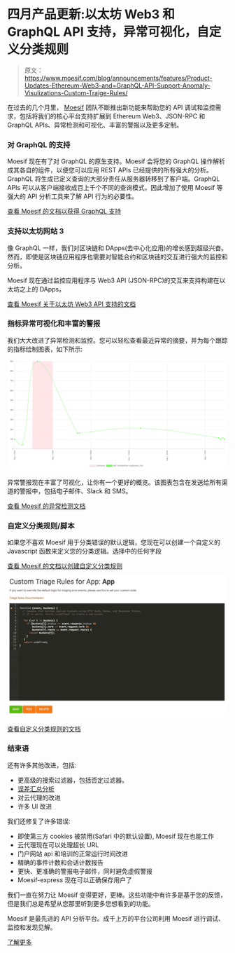 # 四月产品更新:以太坊 Web3 和 GraphQL API 支持，异常可视化，自定义分类规则

> 原文：<https://www.moesif.com/blog/announcements/features/Product-Updates-Ethereum-Web3-and=GraphQL-API-Support-Anomaly-Visulizations-Custom-Traige-Rules/>

在过去的几个月里， [Moesif](https://www.moesif.com) 团队不断推出新功能来帮助您的 API 调试和监控需求，包括将我们的核心平台支持扩展到 Ethereum Web3、JSON-RPC 和 GraphQL APIs、异常检测和可视化、丰富的警报以及更多定制。

### 对 GraphQL 的支持

Moesif 现在有了对 GraphQL 的原生支持。Moesif 会将您的 GraphQL 操作解析成其各自的组件，以便您可以应用 REST APIs 已经提供的所有强大的分析。GraphQL 将生成已定义查询的大部分责任从服务器转移到了客户端。GraphQL APIs 可以从客户端接收成百上千个不同的查询模式，因此增加了使用 Moesif 等强大的 API 分析工具来了解 API 行为的必要性。

[查看 Moesif 的文档以获得 GraphQL 支持](https://www.moesif.com/docs/platform/graphql/)

### 支持以太坊网站 3

像 GraphQL 一样，我们对区块链和 DApps(去中心化应用)的增长感到超级兴奋。然而，即使是区块链应用程序也需要对智能合约和区块链的交互进行强大的监控和分析。

Moesif 现在通过监控应用程序与 Web3 API (JSON-RPC)的交互来支持构建在以太坊之上的 DApps。

[查看 Moesif 关于以太坊 Web3 API 支持的文档](https://www.moesif.com/docs/platform/ethereum-web3/)

### 指标异常可视化和丰富的警报

我们大大改进了异常检测和监控。您可以轻松查看最近异常的摘要，并为每个跟踪的指标绘制图表，如下所示:

![Anomaly Visualization](img/7fd4abc281f111542ea9791ca62515b5.png)

异常警报现在丰富了可视化，让你有一个更好的概览。该图表包含在发送给所有渠道的警报中，包括电子邮件、Slack 和 SMS。

[查看 Moesif 的异常检测文档](https://www.moesif.com/docs/api-monitoring/metric-anomaly-detection/)

### 自定义分类规则/脚本

如果您不喜欢 Moesif 用于分类错误的默认逻辑，您现在可以创建一个自定义的 Javascript 函数来定义您的分类逻辑。选择中的任何字段

[查看 Moesif 的文档以创建自定义分类规则](https://www.moesif.com/docs/error-triage/custom-triage-rules/)

![screenshot of Javascript code](img/190e874f9e2acf9b1dab78e76eb3eaea.png)

[查看自定义分类规则的文档](https://www.moesif.com/docs/error-triage/custom-triage-rules/)

### 结束语

还有许多其他改进，包括:

*   更高级的搜索过滤器，包括否定过滤器。
*   [误差汇总分析](https://www.moesif.com/docs/error-triage/aggregations/)
*   对云代理的改进
*   许多 UI 改进

我们还修复了许多错误:

*   即使第三方 cookies 被禁用(Safari 中的默认设置), Moesif 现在也能工作
*   云代理现在可以处理超长 URL
*   门户网站 api 和培训的正常运行时间改进
*   精确的事件计数和会话计数报告
*   更快、更准确的警报电子邮件，同时避免虚假警报
*   Moesif-express 现在可以正确保存用户了

我们一直在努力让 Moesif 变得更好，更棒。这些功能中有许多是基于您的反馈，但是我们总是希望从您那里听到更多您想看到的功能。

Moesif 是最先进的 API 分析平台。成千上万的平台公司利用 Moesif 进行调试、监控和发现见解。

[了解更多](https://www.moesif.com?utm_source=blog)
